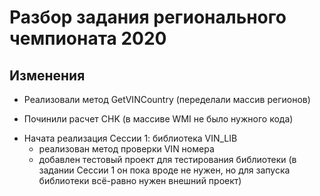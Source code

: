 # Разбор задания регионального чемпионата 2020

## Изменения

+ Реализовали метод GetVINCountry (переделали массив регионов)

+ Починили расчет CHK (в массиве WMI не было нужного кода)

- Начата реализация Сессии 1: библиотека VIN_LIB
  + реализован метод проверки VIN номера
  + добавлен тестовый проект для тестирования библиотеки (в задании Сессии 1 он пока вроде не нужен, но для запуска библиотеки всё-равно нужен внешний проект)
